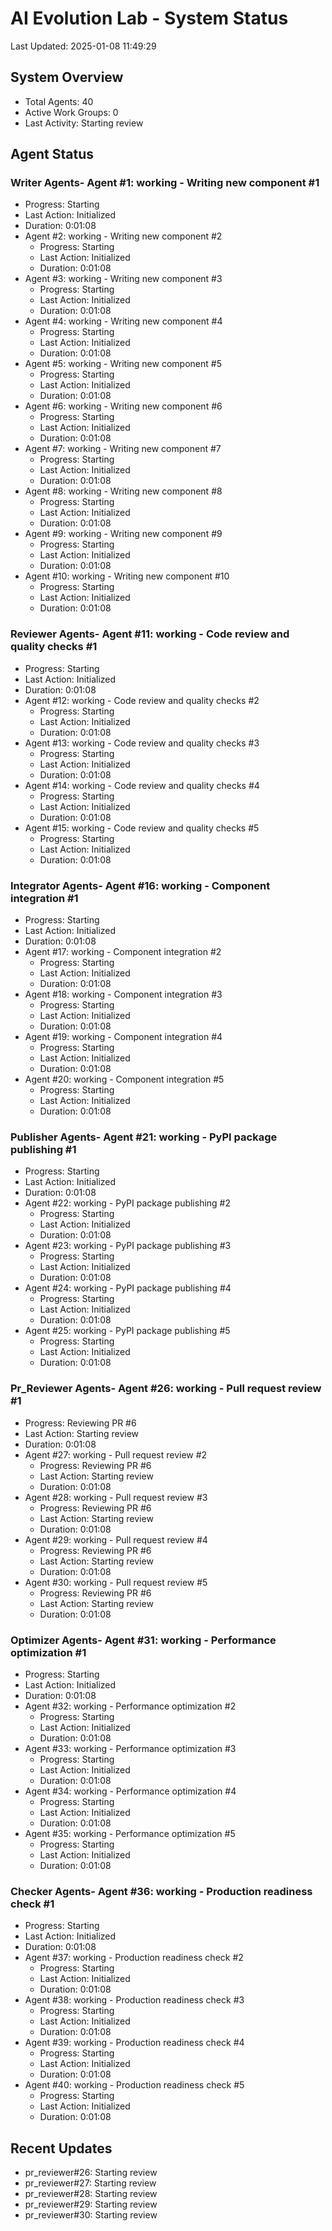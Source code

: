# AI Evolution Lab - System Status
Last Updated: 2025-01-08 11:49:29

## System Overview
- Total Agents: 40
- Active Work Groups: 0
- Last Activity: Starting review

## Agent Status

### Writer Agents- Agent #1: working - Writing new component #1
  - Progress: Starting
  - Last Action: Initialized
  - Duration: 0:01:08
- Agent #2: working - Writing new component #2
  - Progress: Starting
  - Last Action: Initialized
  - Duration: 0:01:08
- Agent #3: working - Writing new component #3
  - Progress: Starting
  - Last Action: Initialized
  - Duration: 0:01:08
- Agent #4: working - Writing new component #4
  - Progress: Starting
  - Last Action: Initialized
  - Duration: 0:01:08
- Agent #5: working - Writing new component #5
  - Progress: Starting
  - Last Action: Initialized
  - Duration: 0:01:08
- Agent #6: working - Writing new component #6
  - Progress: Starting
  - Last Action: Initialized
  - Duration: 0:01:08
- Agent #7: working - Writing new component #7
  - Progress: Starting
  - Last Action: Initialized
  - Duration: 0:01:08
- Agent #8: working - Writing new component #8
  - Progress: Starting
  - Last Action: Initialized
  - Duration: 0:01:08
- Agent #9: working - Writing new component #9
  - Progress: Starting
  - Last Action: Initialized
  - Duration: 0:01:08
- Agent #10: working - Writing new component #10
  - Progress: Starting
  - Last Action: Initialized
  - Duration: 0:01:08

### Reviewer Agents- Agent #11: working - Code review and quality checks #1
  - Progress: Starting
  - Last Action: Initialized
  - Duration: 0:01:08
- Agent #12: working - Code review and quality checks #2
  - Progress: Starting
  - Last Action: Initialized
  - Duration: 0:01:08
- Agent #13: working - Code review and quality checks #3
  - Progress: Starting
  - Last Action: Initialized
  - Duration: 0:01:08
- Agent #14: working - Code review and quality checks #4
  - Progress: Starting
  - Last Action: Initialized
  - Duration: 0:01:08
- Agent #15: working - Code review and quality checks #5
  - Progress: Starting
  - Last Action: Initialized
  - Duration: 0:01:08

### Integrator Agents- Agent #16: working - Component integration #1
  - Progress: Starting
  - Last Action: Initialized
  - Duration: 0:01:08
- Agent #17: working - Component integration #2
  - Progress: Starting
  - Last Action: Initialized
  - Duration: 0:01:08
- Agent #18: working - Component integration #3
  - Progress: Starting
  - Last Action: Initialized
  - Duration: 0:01:08
- Agent #19: working - Component integration #4
  - Progress: Starting
  - Last Action: Initialized
  - Duration: 0:01:08
- Agent #20: working - Component integration #5
  - Progress: Starting
  - Last Action: Initialized
  - Duration: 0:01:08

### Publisher Agents- Agent #21: working - PyPI package publishing #1
  - Progress: Starting
  - Last Action: Initialized
  - Duration: 0:01:08
- Agent #22: working - PyPI package publishing #2
  - Progress: Starting
  - Last Action: Initialized
  - Duration: 0:01:08
- Agent #23: working - PyPI package publishing #3
  - Progress: Starting
  - Last Action: Initialized
  - Duration: 0:01:08
- Agent #24: working - PyPI package publishing #4
  - Progress: Starting
  - Last Action: Initialized
  - Duration: 0:01:08
- Agent #25: working - PyPI package publishing #5
  - Progress: Starting
  - Last Action: Initialized
  - Duration: 0:01:08

### Pr_Reviewer Agents- Agent #26: working - Pull request review #1
  - Progress: Reviewing PR #6
  - Last Action: Starting review
  - Duration: 0:01:08
- Agent #27: working - Pull request review #2
  - Progress: Reviewing PR #6
  - Last Action: Starting review
  - Duration: 0:01:08
- Agent #28: working - Pull request review #3
  - Progress: Reviewing PR #6
  - Last Action: Starting review
  - Duration: 0:01:08
- Agent #29: working - Pull request review #4
  - Progress: Reviewing PR #6
  - Last Action: Starting review
  - Duration: 0:01:08
- Agent #30: working - Pull request review #5
  - Progress: Reviewing PR #6
  - Last Action: Starting review
  - Duration: 0:01:08

### Optimizer Agents- Agent #31: working - Performance optimization #1
  - Progress: Starting
  - Last Action: Initialized
  - Duration: 0:01:08
- Agent #32: working - Performance optimization #2
  - Progress: Starting
  - Last Action: Initialized
  - Duration: 0:01:08
- Agent #33: working - Performance optimization #3
  - Progress: Starting
  - Last Action: Initialized
  - Duration: 0:01:08
- Agent #34: working - Performance optimization #4
  - Progress: Starting
  - Last Action: Initialized
  - Duration: 0:01:08
- Agent #35: working - Performance optimization #5
  - Progress: Starting
  - Last Action: Initialized
  - Duration: 0:01:08

### Checker Agents- Agent #36: working - Production readiness check #1
  - Progress: Starting
  - Last Action: Initialized
  - Duration: 0:01:08
- Agent #37: working - Production readiness check #2
  - Progress: Starting
  - Last Action: Initialized
  - Duration: 0:01:08
- Agent #38: working - Production readiness check #3
  - Progress: Starting
  - Last Action: Initialized
  - Duration: 0:01:08
- Agent #39: working - Production readiness check #4
  - Progress: Starting
  - Last Action: Initialized
  - Duration: 0:01:08
- Agent #40: working - Production readiness check #5
  - Progress: Starting
  - Last Action: Initialized
  - Duration: 0:01:08


## Recent Updates
- pr_reviewer#26: Starting review
- pr_reviewer#27: Starting review
- pr_reviewer#28: Starting review
- pr_reviewer#29: Starting review
- pr_reviewer#30: Starting review

